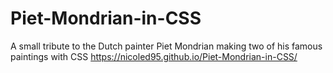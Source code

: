 # Piet-Mondrian-in-CSS
A small tribute to the Dutch painter Piet Mondrian making two of his famous paintings with CSS
https://nicoled95.github.io/Piet-Mondrian-in-CSS/

